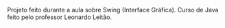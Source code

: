 Projeto feito durante a aula sobre Swing (Interface Gráfica). Curso de Java feito pelo professor Leonardo Leitão.
